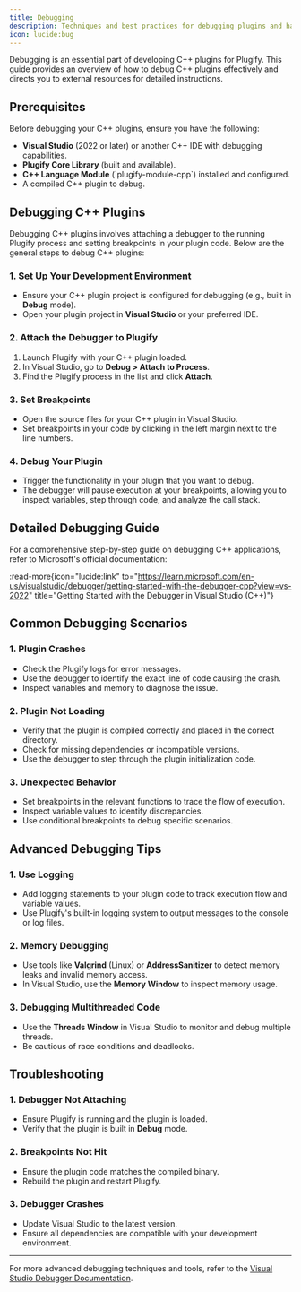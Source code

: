 ```yaml
---
title: Debugging
description: Techniques and best practices for debugging plugins and handling errors in your language module development process.
icon: lucide:bug
---
```


Debugging is an essential part of developing C++ plugins for Plugify. This guide provides an overview of how to debug C++ plugins effectively and directs you to external resources for detailed instructions.

## **Prerequisites**

Before debugging your C++ plugins, ensure you have the following:

- **Visual Studio** (2022 or later) or another C++ IDE with debugging capabilities.
- **Plugify Core Library** (built and available).
- **C++ Language Module** (\`plugify-module-cpp\`) installed and configured.
- A compiled C++ plugin to debug.

## **Debugging C++ Plugins**

Debugging C++ plugins involves attaching a debugger to the running Plugify process and setting breakpoints in your plugin code. Below are the general steps to debug C++ plugins:

### **1. Set Up Your Development Environment**
- Ensure your C++ plugin project is configured for debugging (e.g., built in **Debug** mode).
- Open your plugin project in **Visual Studio** or your preferred IDE.

### **2. Attach the Debugger to Plugify**
1. Launch Plugify with your C++ plugin loaded.
2. In Visual Studio, go to **Debug > Attach to Process**.
3. Find the Plugify process in the list and click **Attach**.

### **3. Set Breakpoints**
- Open the source files for your C++ plugin in Visual Studio.
- Set breakpoints in your code by clicking in the left margin next to the line numbers.

### **4. Debug Your Plugin**
- Trigger the functionality in your plugin that you want to debug.
- The debugger will pause execution at your breakpoints, allowing you to inspect variables, step through code, and analyze the call stack.

## **Detailed Debugging Guide**

For a comprehensive step-by-step guide on debugging C++ applications, refer to Microsoft's official documentation:

:read-more{icon="lucide:link" to="https://learn.microsoft.com/en-us/visualstudio/debugger/getting-started-with-the-debugger-cpp?view=vs-2022" title="Getting Started with the Debugger in Visual Studio (C++)"}

## **Common Debugging Scenarios**

### **1. Plugin Crashes**
- Check the Plugify logs for error messages.
- Use the debugger to identify the exact line of code causing the crash.
- Inspect variables and memory to diagnose the issue.

### **2. Plugin Not Loading**
- Verify that the plugin is compiled correctly and placed in the correct directory.
- Check for missing dependencies or incompatible versions.
- Use the debugger to step through the plugin initialization code.

### **3. Unexpected Behavior**
- Set breakpoints in the relevant functions to trace the flow of execution.
- Inspect variable values to identify discrepancies.
- Use conditional breakpoints to debug specific scenarios.

## **Advanced Debugging Tips**

### **1. Use Logging**
- Add logging statements to your plugin code to track execution flow and variable values.
- Use Plugify's built-in logging system to output messages to the console or log files.

### **2. Memory Debugging**
- Use tools like **Valgrind** (Linux) or **AddressSanitizer** to detect memory leaks and invalid memory access.
- In Visual Studio, use the **Memory Window** to inspect memory usage.

### **3. Debugging Multithreaded Code**
- Use the **Threads Window** in Visual Studio to monitor and debug multiple threads.
- Be cautious of race conditions and deadlocks.

## **Troubleshooting**

### **1. Debugger Not Attaching**
- Ensure Plugify is running and the plugin is loaded.
- Verify that the plugin is built in **Debug** mode.

### **2. Breakpoints Not Hit**
- Ensure the plugin code matches the compiled binary.
- Rebuild the plugin and restart Plugify.

### **3. Debugger Crashes**
- Update Visual Studio to the latest version.
- Ensure all dependencies are compatible with your development environment.

---

For more advanced debugging techniques and tools, refer to the [Visual Studio Debugger Documentation](https://learn.microsoft.com/en-us/visualstudio/debugger/?view=vs-2022).